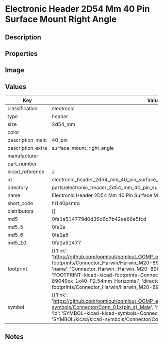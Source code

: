 # Electronic Header 2D54 Mm 40 Pin Surface Mount Right Angle

## Description

## Properties


## Image


## Values

| Key | Value |
| --- | --- |
| classification | electronic |
| type | header |
| size | 2d54_mm |
| color |  |
| description_main | 40_pin |
| description_extra | surface_mount_right_angle |
| manufacturer |  |
| part_number |  |
| kicad_reference | J |
| id | electronic_header_2d54_mm_40_pin_surface_mount_right_angle |
| directory | parts/electronic_header_2d54_mm_40_pin_surface_mount_right_angle |
| name | Electronic Header 2D54 Mm 40 Pin Surface Mount Right Angle |
| short_code | hi140psmra |
| distributors | [] |
| md5 | 0fa1a514779d0d36d6c7b42ae66e5fcd |
| md5_5 | 0fa1a |
| md5_6 | 0fa1a5 |
| md5_10 | 0fa1a51477 |
| footprint | [{'link': 'https://github.com/oomlout/oomlout_OOMP_eda_V2/tree/main/FOOTPRINT/kicad/kicad-footprints/Connector_Harwin/Harwin_M20-89040xx_1x40_P2.54mm_Horizontal', 'name': 'Connector_Harwin : Harwin_M20-89040xx_1x40_P2.54mm_Horizontal', 'id': 'FOOTPRINT-kicad-kicad-footprints-Connector_Harwin-Harwin_M20-89040xx_1x40_P2.54mm_Horizontal', 'directory': 'FOOTPRINT/kicad/kicad-footprints/Connector_Harwin/Harwin_M20-89040xx_1x40_P2.54mm_Horizontal/'}] |
| symbol | [{'link': 'https://github.com/oomlout/oomlout_OOMP_eda_V2/tree/main/SYMBOL/kicad/kicad-symbols/Connector/Conn_01x{pin_s}_Male', 'name': 'Connector : Conn_01x40_Male', 'id': 'SYMBOL-kicad-kicad-symbols-Connector-Conn_01x40_Male', 'directory': 'SYMBOL/kicad/kicad-symbols/Connector/Conn_01x40_Male/'}] |

## Notes

